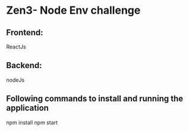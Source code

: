 # Zen3- Node Env challenge

## Frontend: 
ReactJs

## Backend:

nodeJs

## Following commands to install and running the application
npm install
npm start


